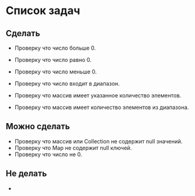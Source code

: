 # Список задач
## Сделать
* Проверку что число больше 0.
* Проверку что число равно 0.
* Проверку что число меньше 0.
* Проверку что число входит в диапазон.

* Проверку что массив имеет указанное количество элементов.
* Проверку что массив имеет количество элементов из диапазона.

## Можно сделать
* Проверку что массив или Collection не содержит null значений.
* Проверку что Map не содержит null ключей.
* Проверку что число не 0.

## Не делать
* 
